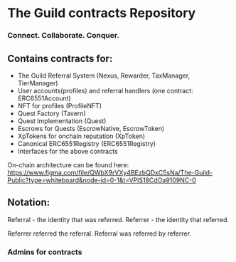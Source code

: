 # The Guild contracts Repository

### Connect. Collaborate. Conquer.

## Contains contracts for:
- The Guild Referral System (Nexus, Rewarder, TaxManager, TierManager)
- User accounts(profiles) and referral handlers (one contract: ERC6551Account)
- NFT for profiles (ProfileNFT)
- Quest Factory (Tavern)
- Quest Implementation (Quest)
- Escrows for Quests (EscrowNative, EscrowToken)
- XpTokens for onchain reputation (XpToken)
- Canonical ERC6551Registry (ERC6551Registry)
- Interfaces for the above contracts

On-chain architecture can be found here:
https://www.figma.com/file/QWbX9rVXy4BEzbQDxC5sNa/The-Guild-Public?type=whiteboard&node-id=0-1&t=VPlS18CdOa9109NC-0

## Notation:

Referral - the identity that was referred.
Referrer - the identity that referred. 

Referrer referred the referral.
Referral was referred by referrer. 

### Admins for contracts


